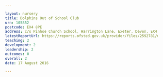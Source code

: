 ```yaml
---

layout: nursery
title: Dolphins Out of School Club
urn: 105852
postcode: EX4 8PE
address: c/o Pinhoe Church School, Harrington Lane, Exeter, Devon, EX4 8PE
latestReportUrl: https://reports.ofsted.gov.uk/provider/files/2592781/urn/105852.pdf
teaching: 2
development: 2
leadership: 2
outcomes: 0
overall: 2
date: 17 August 2016

---
```

